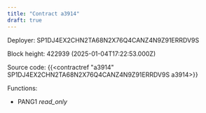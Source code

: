 ```yaml
---
title: "Contract a3914"
draft: true
---
```

Deployer: SP1DJ4EX2CHN2TA68N2X76Q4CANZ4N9Z91ERRDV9S


 



Block height: 422939 (2025-01-04T17:22:53.000Z)

Source code: {{<contractref "a3914" SP1DJ4EX2CHN2TA68N2X76Q4CANZ4N9Z91ERRDV9S a3914>}}

Functions:

* PANG1 _read_only_
